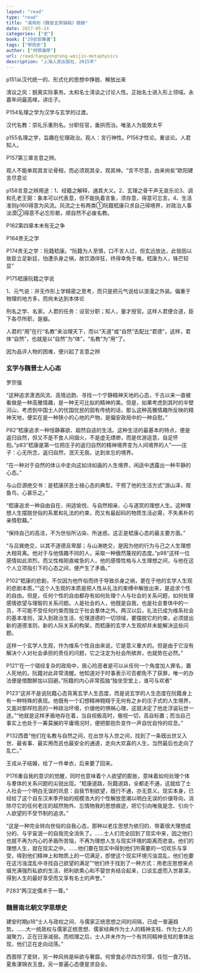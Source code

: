 ```yaml
---
layout: "read"
type: "read"
title: "湯用彤《魏晉玄學論稿》摘錄"
date: 2017-05-24
categories: ["史"]
book: ["29史部專書"]
tags: ["學術史"]
author: ["柯棋瀚學"]
url: /read/tangyongtong-weijin-metaphysics
description: "上海人民出版社，2015年"
---
```


p151从汉代统一的、形式化的思想中挣脱、解放出来

淸议之风：脱离实际事务。太和名士淸谈之讨论人性。正始名士进入形上领域。永嘉年间最高峰，讲庄子。

P154名理之学为汉学与玄学的过渡。

汉代名教：崇礼乐重刑名。分职任官，垂拱而治。唯圣人为能致太平

p155名理之学，旨趣在伦理政治。观人：言行神性。P156才性论。重谈论。人君知人。

P157第三章言意之辨。

观人不能单观其言论骨相，而必须观其全，观其神。“言不尽意，由来尙矣”<n>欧阳建<v>言尽意论</v></n>

p158言意之辨用途：1、经籍之解释，通其大义。2、玄理之骨干<v>声无哀乐论</v>3、调和孔老王弼：象本可以代表意，但不能执着言象，须存意，得意可忘言。4、生活准则p160得意为风流。风流之士有两类①阮籍嵇康只求自己得境界，对政治人事淡漠②得意不必忘形骸，顺自然不必废名教。

P162第四章本末有无之争

P164贵无之学

P174贵无之学：阮籍嵇康。“阮籍为人至慎，口不言人过，但玄远放达，此皆因以故臣立足新廷，怕遭杀身之祸，故饮酒佯狂，终得幸免于难。嵇康为人，锋芒较显”

P175嵇康阮籍之学说

1、元气说：并无作形上学精密之思考，而只是把元气说给以浪漫之外装。偏重于物理的地方多，而尙未达到本体论





刑名之学、名家。人君的任务：设官分职；知人，量才授官。这样人君便合道，臣下各尽所职，是器。

人君的“用”在行“名教”来治理天下，而以“天道”或“自然”去配比“君德”，这样，君体“自然”，也就是以“自然”为“体”，“名教”为“用”了。

因为品评人物的困难，便兴起了言意之辨







### <v>玄学与魏晋士人心态</v>



罗宗强

“这种追求潇洒风流、高情远韵、寻找一个宁静精神天地的心态，千古以来一直被看做是一种高雅情趣，是一种无可比拟的精神的美。但是，如果考虑到其时的半壁河山，考虑到中国士人的忧国忧民的固有传统的话，那么这种高雅情趣所反映的精神天地，便实在是一种狭小的心地的产物，是偏安政局中的一种自慰。”

P82“嵇康追求一种恬静寡欲、超然自适的生活。这种生活的最基本的特点，便是返归自然，但又不是不食人间烟火，不是虚无缥缈，而是优游适意，自足怀抱。”p83“嵇康是第一位把庄子的返归自然的精神境界变为人间境界的人”——庄子：心无所念，返归自然，泯灭无我，达到坐忘的境界。

“在一种对于自然的体认中走向这如诗如画的人生境界，闲适中透露出一种平静的心态。”

<v>与山巨源绝交书</v>：是嵇康厌恶士禄心态的典型。干预了他的生活方式“游山泽，观鱼鸟，心甚乐之。”

“嵇康追求一种自由自在、闲适愉悦、与自然相亲、心与道冥的理想人生。这种理想人生摆脱世俗的系累和礼法的约束，而又有最起码的物质生活必需，不失素朴的亲情慰藉。”

“保持自己的高洁，不为世俗所沾染、所迷惑。这正是嵇康心态的最主要方面。”

“与吕巽绝交，以其不道德且卑鄙；与山涛绝交，是因为他的行为与己之人生理想大相背离。他对于与他情趣不同的人，采取一种傲然蔑视的态度。”p98“这样一位感情如此浓烈，而又性格刚直峻急的人，他的感情性格与人生理想之间，与他在这个人立项指引下的心态之间，便产生了矛盾。”

P102“嵇康的悲剧，不仅因为他忤俗而终于导致杀身之祸，更在于他的玄学人生观的悲剧本质。”“这个人生观的本质是把人性从礼法的束缚中解放出来，是追求个性的自由。但是，任何个性的自由都存有如何处理个人与社会的关系问题，如何处理感情欲望与理智的关系问题。人是社会的人，他旣是自我，也是社会羣体中的一员，不可能不受任何约束而独立于社会羣体之外。两汉以后，礼法已成为维系社会的基本准则，深入到政治生活、伦理道德的一切领域，要摆脱它的约束，必须提出新的道德准则，新的人际关系的构架，而嵇康的玄学人生观却并未能解决这些问题。

这样一个玄学人生观，作为维系个性自由来说，它是意义重大的。但是由于它没有解决个人对社会承担的责任的问题，它之注定为社会所摈弃，也就势在必然。”

P121“在一个错综复杂的政局中，居心险恶者是可以从任何一个角度加人罪名，置人死地的。阮籍对此非常淸醒。他知道对于时事表示可否都免不了获罪，唯一的办法便是借酣醉加以回避。”阮籍的内心非常孤独“独坐空堂上，谁可与欢者”

P123“这并不是说阮籍心态背离玄学人生态度，而是说玄学的人生态度在阮籍身上有一种特殊的表现。他旣有一个幻想精神翱翔于无何有之乡的庄子式的人生境界，又面对那样险恶的一种政治环境，价値他的惧祸心理，这就决定了他走浮诞玩世一途。”“他就是这样矛盾地存在着，当自视极高时，傲视一切，高自标置；而当自己事实上也处于一筹莫展的平庸境况时，便把那抱负变作一声自忧自怜的叹息。”

P132西晋“他们在名教与自然之间，在出世与入世之间，找到了一条旣出世又入世、最省事、最实用而且也最安全的通道，走向大欢喜的人生，当然最后也走向了乱亡。”

王戎从子结婚，给了一件单衣，后来要了回来。

P176重自我的意识的觉醒，同时也意味着个人欲望的膨胀，意味着如何处理个体与羣体的关系问题的尖锐出现。“嵇康道路，阮籍道路，全都走不通，这就给了士人社会一个明白无误的讯息：自我节制欲望，旣行不通，亦无意义。现实本身，已经给了这个自东汉末季开始的规模浩大的个性解放思潮以明白无误的价値导向，消除尽它的任何老庄的超然物外、忘情物我的思想痕迹，把它引向唯我是念、引向个人欲望的不受节制的追求。”

“这是一种完全转向世俗的自我心态，那种以老庄思想为依归的、带着很大理想成分的、与宇宙泯一的自我完全消失了。……士人们完全回到了现实中来，因之他们也就不再为内心的矛盾所苦恼，不再为理想人生与现实环境的距离而悲哀。他们的理想人生，就在现实之中。……他们要在现实中得到他们所需要的一切欢乐与享受，得到他们精神上和物质上的一切满足，卽使这个现实环境污浊混乱，他们也要在这污浊混乱中寻找自己欲望的满足”“他们终于找到了一种方式：用老庄思想来点缀充满强烈私欲的生活，把利欲熏心和不婴世务结合起来，口谈玄虚而入世甚深，得到人生的最好享受而又享有名士的声誉。”

P283“两汉定儒术于一尊。”



### 魏晋南北朝文学思想史

建安时期p18“士人与政权之间、与儒家正统思想之间的间隔，已成一普遍趋势。……大一统政权与儒家正统思想、儒家经典作为士人的精神支柱、作为士人的凝聚力，正在日渐减弱。而梳理之后，士人并未作为一个有共同精神支柱的羣体出现，他们正在走向动荡。”

西晋除了爱财，另一种风尙是纵欲与奢靡。何曾食必尽四方珍馔，任恺一食万钱，夏矦湛锦衣玉食。另一普遍心态便是求自全。
